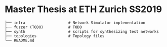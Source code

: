 # Master Thesis at ETH Zurich SS2019

    ├── infra                   # Network Simulator implementation
    ├── fuzzer (TODO)           # TODO
    ├── synth                   # scripts for synthesizing test networks
    ├── topologies              # Topology files
    └── README.md
